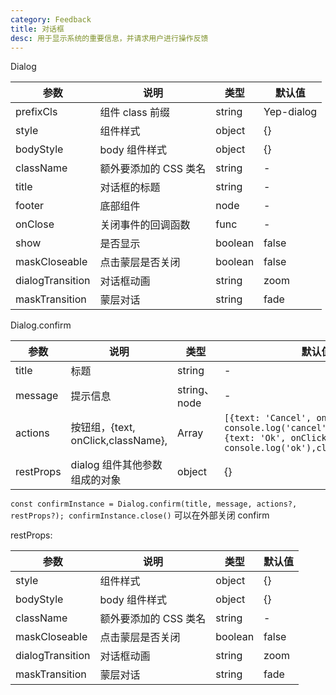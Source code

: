 ```yaml
---
category: Feedback
title: 对话框
desc: 用于显示系统的重要信息，并请求用户进行操作反馈
---
```


<DEMO>

Dialog

| 参数             | 说明                  | 类型    | 默认值     |
| ---------------- | --------------------- | ------- | ---------- |
| prefixCls        | 组件 class 前缀       | string  | Yep-dialog |
| style            | 组件样式              | object  | {}         |
| bodyStyle        | body 组件样式         | object  | {}         |
| className        | 额外要添加的 CSS 类名 | string  | -          |
| title            | 对话框的标题          | string  | -          |
| footer           | 底部组件              | node    | -          |
| onClose          | 关闭事件的回调函数    | func    | -          |
| show             | 是否显示              | boolean | false      |
| maskCloseable    | 点击蒙层是否关闭      | boolean | false      |
| dialogTransition | 对话框动画            | string  | zoom       |
| maskTransition   | 蒙层对话              | string  | fade       |

Dialog.confirm

| 参数      | 说明                               | 类型         | 默认值                                                                                                                               |
| --------- | ---------------------------------- | ------------ | ------------------------------------------------------------------------------------------------------------------------------------ |
| title     | 标题                               | string       | -                                                                                                                                    |
| message   | 提示信息                           | string、node | -                                                                                                                                    |
| actions   | 按钮组，{text, onClick,className}, | Array        | `[{text: 'Cancel', onClick: () => console.log('cancel'),className:''},{text: 'Ok', onClick: () => console.log('ok'),className:''},]` |
| restProps | dialog 组件其他参数组成的对象      | object       | {}                                                                                                                                   |

`const confirmInstance = Dialog.confirm(title, message, actions?, restProps?); confirmInstance.close()` 可以在外部关闭 confirm

restProps:

| 参数             | 说明                  | 类型    | 默认值 |
| ---------------- | --------------------- | ------- | ------ |
| style            | 组件样式              | object  | {}     |
| bodyStyle        | body 组件样式         | object  | {}     |
| className        | 额外要添加的 CSS 类名 | string  | -      |
| maskCloseable    | 点击蒙层是否关闭      | boolean | false  |
| dialogTransition | 对话框动画            | string  | zoom   |
| maskTransition   | 蒙层对话              | string  | fade   |
